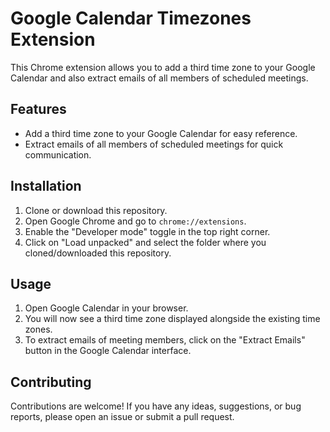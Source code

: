 # Google Calendar Timezones Extension

This Chrome extension allows you to add a third time zone to your Google Calendar and also extract emails of all members of scheduled meetings.

## Features

- Add a third time zone to your Google Calendar for easy reference.
- Extract emails of all members of scheduled meetings for quick communication.

## Installation

1. Clone or download this repository.
2. Open Google Chrome and go to `chrome://extensions`.
3. Enable the "Developer mode" toggle in the top right corner.
4. Click on "Load unpacked" and select the folder where you cloned/downloaded this repository.

## Usage

1. Open Google Calendar in your browser.
2. You will now see a third time zone displayed alongside the existing time zones.
3. To extract emails of meeting members, click on the "Extract Emails" button in the Google Calendar interface.

## Contributing

Contributions are welcome! If you have any ideas, suggestions, or bug reports, please open an issue or submit a pull request.